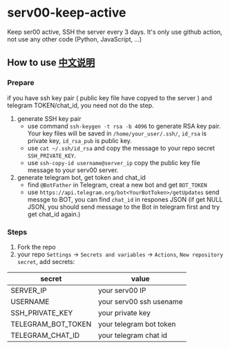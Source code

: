 # serv00-keep-active

Keep ser00 active, SSH the server every 3 days.
It's only use github action, not use any other code (Python, JavaScript, ...)

## How to use   [中文说明](./README-cn.md)  
### Prepare  
if you have ssh key pair ( public key file have copyed to the server ) and telegram TOKEN/chat_id, you need not do the step.  
1. generate SSH key pair  
    - use command `ssh-keygen -t rsa -b 4096` to generate RSA key pair. Your key files will be saved in `/home/your_user/.ssh/`, `id_rsa` is private key, `id_rsa_pub` is public key.  
    - use `cat ~/.ssh/id_rsa` and copy the message to your repo secret `SSH_PRIVATE_KEY`.  
    - use `ssh-copy-id username@server_ip` copy the public key file message to your serv00 server.  
2. generate telegram bot, get token and chat_id  
    - find `@BotFather` in Telegram, creat a new bot and get `BOT_TOKEN`  
    - use `https://api.telegram.org/bot<YourBotToken>/getUpdates` send messge to BOT, you can find `chat_id` in respones JSON (if get NULL JSON, you should send message to the Bot in telegram first and try get chat_id again.)    

### Steps
1. Fork the repo  
2. your repo `Settings` -> `Secrets and variables` -> `Actions`, `New repository secret`, add secrets:

| secret | value |
|-------|-------|
| SERVER_IP | your serv00 IP |
| USERNAME | your serv00 ssh usename |
| SSH_PRIVATE_KEY | your private key |
| TELEGRAM_BOT_TOKEN | your telegram bot token |
| TELEGRAM_CHAT_ID | your telegram chat id |  
